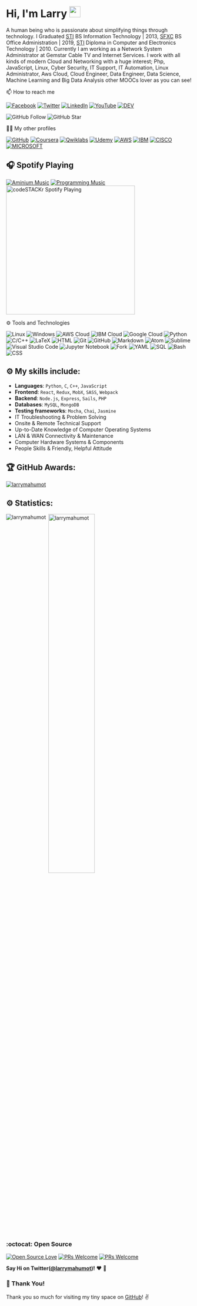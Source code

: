 # Hi, I'm Larry <img src="https://raw.githubusercontent.com/MartinHeinz/MartinHeinz/master/wave.gif" width="30px">

A human being who is passionate about simplifying things through technology. I Graduated [STI](https://www.sti.edu/) BS Information Technology | 2013, [SFXC](https://sfxc.edu.ph/) BS Office Administration | 2019, [STI](https://www.sti.edu/) Diploma in Computer and Electronics Technology | 2010. Currently I am working as a Network System Administrator at Gemstar Cable TV and Internet Services. I work with all kinds of modern Cloud and Networking with a huge interest; Php, JavaScript, Linux, Cyber Security, IT Support, IT Automation, Linux Administrator, Aws Cloud, Cloud Engineer, Data Engineer, Data Science, Machine Learning and Big Data Analysis other MOOCs lover as you can see!

📫 How to reach me

[![Facebook](https://img.shields.io/badge/facebook-%231877F2.svg?&style=for-the-badge&logo=facebook&logoColor=white)](https://www.facebook.com/larrymahumot/) [![Twitter](https://img.shields.io/badge/twitter-%231DA1F2.svg?&style=for-the-badge&logo=twitter&logoColor=white)](https://twitter.com/larrymahumot) [![LinkedIn](https://img.shields.io/badge/linkedin-%230077B5.svg?&style=for-the-badge&logo=linkedin&logoColor=white)](https://www.linkedin.com/in/larry-bert-mahumot-06027767/) [![YouTube](https://img.shields.io/badge/youtube-%23FF0000.svg?&style=for-the-badge&logo=youtube&logoColor=white)](https://youtube.com/larrymahumot) [![DEV](https://img.shields.io/badge/DEV-%23000000.svg?&style=for-the-badge&logo=dev.to&logoColor=white)](https://dev.to/larrymahumot) 


![GitHub Follow](https://img.shields.io/github/followers/larrymahumot.svg?style=social&label=Follow)
![GitHub Star](https://img.shields.io/github/stars/larrymahumot?affiliations=OWNER%2CCOLLABORATOR&style=social&label=Star)


👨‍💻 My other profiles

<a href="https://github.com/larrymahumot"><img src="https://img.shields.io/github/followers/larrymahumot.svg?label=GitHub&style=social" alt="GitHub"></a>
[![Coursera](https://img.shields.io/badge/--dev?label=Coursera&logo=coursera&style=social)](https://www.coursera.org/user/ba13c68072bfb7f15e9da8a093b99aca)
[![Qwiklabs](https://img.shields.io/badge/--dev?label=Qwiklabs&logo=qwiklabs&style=social)](https://www.qwiklabs.com/public_profiles/5bb2a3d1-3437-42e9-8a93-6f2e53cc3648)
[![Udemy](https://img.shields.io/badge/--dev?label=udemy&logo=udemy&style=social)](https://www.udemy.com/user/larry-bert-g-mahumot/)
[![AWS](https://img.shields.io/badge/--dev?label=amazon&logo=amazon&style=social)](https://www.aws.training/)
[![IBM](https://img.shields.io/badge/--dev?label=IBM&logo=IBM&style=social)](https://myibm.ibm.com/)
[![CISCO](https://img.shields.io/badge/--dev?label=CISCO&logo=CISCO&style=social/)](https://www.netacad.com/)
[![MICROSOFT](https://img.shields.io/badge/--dev?label=Microsoft&logo=Microsoft&style=social/)](https://www.training.nttdataph.com/)


 ## :headphones: Spotify Playing

[![Aminium Music](https://img.shields.io/badge/Aminium%20Music-%231DB954.svg?&style=for-the-badge&logo=spotify&logoColor=white)](https://open.spotify.com/playlist/68k4R2WLQ6mWSybS75OFaC#_=_) [![Programming Music](https://img.shields.io/badge/Programming%20Music-%231DB954.svg?&style=for-the-badge&logo=spotify&logoColor=white)](https://open.spotify.com/playlist/1FWq5Cu05LmtSHgFEXRnZO?si=FozGJF9nRXq2wTv_JpN2wQ)<br>
[<img src="https://now-playing-codestackr.vercel.app/api/spotify-playing" alt="codeSTACKr Spotify Playing" width="350" />](https://open.spotify.com/playlist/68k4R2WLQ6mWSybS75OFaC#_=_)



⚙ Tools and Technologies

![Linux](https://img.shields.io/badge/-Linux-333333?style=flat&logo=linux)
![Windows](https://img.shields.io/badge/-Windows-333333?style=flat&logo=windows)
![AWS Cloud](https://img.shields.io/badge/-AWS%20Cloud-333333?style=flat&logo=amazon)
![IBM Cloud](https://img.shields.io/badge/-IBM%20Cloud-333333?style=flat&logo=ibm)
![Google Cloud](https://img.shields.io/badge/-Google%20Cloud-333333?style=flat&logo=google-cloud)
![Python](https://img.shields.io/badge/-Python-333333?style=flat&logo=python)
![C/C++](https://img.shields.io/badge/-C/C++-333333?style=flat&logo=c)
![LaTeX](https://img.shields.io/badge/-LaTeX-333333?style=flat&logo=latex)
![HTML](https://img.shields.io/badge/-HTML-333333?style=flat&logo=HTML5)
![Git](https://img.shields.io/badge/-Git-333333?style=flat&logo=git)
![GitHub](https://img.shields.io/badge/-GitHub-333333?style=flat&logo=github)
![Markdown](https://img.shields.io/badge/-Markdown-333333?style=flat&logo=markdown)
![Atom](https://img.shields.io/badge/-Atom-333333?style=flat&logo=atom)
![Sublime](https://img.shields.io/badge/-Sublime%20-333333?style=flat&logo=sublime-text)
![Visual Studio Code](https://img.shields.io/badge/-Visual%20Studio%20Code-333333?style=flat&logo=visual-studio-code&logoColor=007ACC)
![Jupyter Notebook](https://img.shields.io/badge/-Jupyter%20Notebook-333333?style=flat&logo=jupyter)
![Fork](https://img.shields.io/badge/-Fork-333333?style=flat&logo=fork)
![YAML](https://img.shields.io/badge/-YAML-333333)
![SQL](https://img.shields.io/badge/-SQL-333333?style=flat)
![Bash](https://img.shields.io/badge/-Bash-333333?style=flat)
![CSS](https://img.shields.io/badge/-CSS-333333?style=flat)

## :gear: My skills include:

- **Languages**: `Python`, `C`, `C++`, `JavaScript`
- **Frontend**: `React`, `Redux`, `MobX`, `SASS`, `Webpack`
- **Backend**: `Node.js`, `Express`, `Sails`, `PHP`
- **Databases**: `MySQL`, `MongoDB`
- **Testing frameworks**: `Mocha`, `Chai`, `Jasmine`
- IT Troubleshooting & Problem Solving
- Onsite & Remote Technical Support
- Up-to-Date Knowledge of Computer Operating Systems
- LAN & WAN Connectivity & Maintenance
- Computer Hardware Systems & Components
- People Skills & Friendly, Helpful Attitude

## :trophy: GitHub Awards:

<p align="left">
<p align="left"> <a href="https://github.com/ryo-ma/github-profile-trophy"><img src="https://github-profile-trophy.vercel.app/?username=larrymahumot" alt="larrymahumot" /></a> </p>

## :gear: Statistics:

<p align="left"><p>
<img align="left" src="https://github-readme-stats.vercel.app/api/top-langs/?username=larrymahumot&layout=compact&hide=html" alt="larrymahumot" /></p>
<p>&nbsp;<img align="center" src="https://github-readme-stats.vercel.app/api?username=larrymahumot&show_icons=true&count_private=true" alt="larrymahumot" width="50%"/></p>

### :octocat: Open Source

[![Open Source Love](https://badges.frapsoft.com/os/v2/open-source.svg?v=103)](https://github.com/larrymahumot) [![PRs Welcome](https://img.shields.io/badge/PRs-welcome-brightgreen.svg?style=flat&logo=github)](https://github.com/larrymahumot) [![PRs Welcome](https://komarev.com/ghpvc/?username=larrymahumot&label=Profile%20views&color=0e75b6&style=flat)](https://github.com/larrymahumot)


**Say Hi on Twitter([@larrymahumot](https://twitter.com/larrymahumot))!** :heart: 💬

### :hugs: Thank You!

Thank you so much for visiting my tiny space on [GitHub](https://github.com/larrymahumot)! :v:











